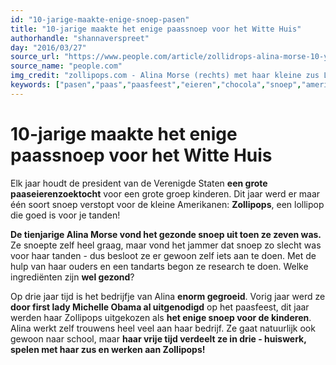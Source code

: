 ```yaml
---
id: "10-jarige-maakte-enige-snoep-pasen"
title: "10-jarige maakte het enige paassnoep voor het Witte Huis"
authorhandle: "shannaverspreet"
day: "2016/03/27"
source_url: "https://www.people.com/article/zollidrops-alina-morse-10-year-old-invented-candy-served-white-house-easter-egg-roll"
source_name: "people.com"
img_credit: "zollipops.com - Alina Morse (rechts) met haar kleine zus Lola, die de naam voor het snoep bedacht"
keywords: ["pasen","paas","paasfeest","eieren","chocola","snoep","amerika","us","vs","witte","huis","white","house","rapen","president","obama","first","lady","michelle","alina","morse"]
---
```

# 10-jarige maakte het enige paassnoep voor het Witte Huis
Elk jaar houdt de president van de Verenigde Staten **een grote paaseierenzoektocht** voor een grote groep kinderen. Dit jaar werd er maar één soort snoep verstopt voor de kleine Amerikanen: **Zollipops**, een lollipop die goed is voor je tanden!

**De tienjarige Alina Morse vond het gezonde snoep uit toen ze zeven was.** Ze snoepte zelf heel graag, maar vond het jammer dat snoep zo slecht was voor haar tanden - dus besloot ze er gewoon zelf iets aan te doen. Met de hulp van haar ouders en een tandarts begon ze research te doen. Welke ingrediënten zijn **wel gezond**?

Op drie jaar tijd is het bedrijfje van Alina **enorm gegroeid**. Vorig jaar werd ze **door first lady Michelle Obama al uitgenodigd** op het paasfeest, dit jaar werden haar Zollipops uitgekozen als **het enige snoep voor de kinderen**. Alina werkt zelf trouwens heel veel aan haar bedrijf. Ze gaat natuurlijk ook gewoon naar school, maar **haar vrije tijd verdeelt ze in drie - huiswerk, spelen met haar zus en werken aan Zollipops!**